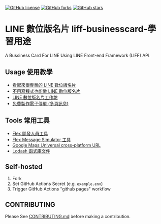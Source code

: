 [![GitHub license](https://img.shields.io/github/license/taichunmin/liff-businesscard)](https://github.com/taichunmin/liff-businesscard/blob/master/LICENSE)
[![GitHub forks](https://img.shields.io/github/forks/taichunmin/liff-businesscard)](https://github.com/taichunmin/liff-businesscard/network)
[![GitHub stars](https://img.shields.io/github/stars/taichunmin/liff-businesscard)](https://github.com/taichunmin/liff-businesscard/stargazers)

# LINE 數位版名片 liff-businesscard-學習用途

A Bussiness Card For LINE Using LINE Front-end Framework (LIFF) API.

## Usage 使用教學

* [看起來很專業的 LINE 數位版名片](https://taichunmin.idv.tw/blog/2020-07-12-liff-businesscard.html)
* [不用寫程式也能做 LINE 數位版名片](https://taichunmin.idv.tw/blog/2020-07-21-liff-businesscard.html)
* [LINE 數位版名片工作坊](https://taichunmin.idv.tw/blog/2020-10-14-liff-businesscard-workshop.html)
* [免費製作電子傳單 (多頁訊息)](https://taichunmin.idv.tw/blog/2021-07-09-line-card-create-carousel-1.html)

## Tools 常用工具

* [Flex 開發人員工具](https://www.line-community.me/product_detail?botid=5efadf20851f74ab9c189ff6)
* [Flex Message Simulator 工具](https://developers.line.biz/flex-simulator/)
* [Google Maps Universal cross-platform URL](https://developers.google.com/maps/documentation/urls/guide)
* [Lodash 函式庫文件](https://lodash.com/docs/)

## Self-hosted

1. Fork
2. Set GitHub Actions Secret (e.g. `example.env`)
3. Trigger GitHub Actions "github pages" workflow

## CONTRIBUTING

Please See [CONTRIBUTING.md](./CONTRIBUTING.md) before making a contribution.
